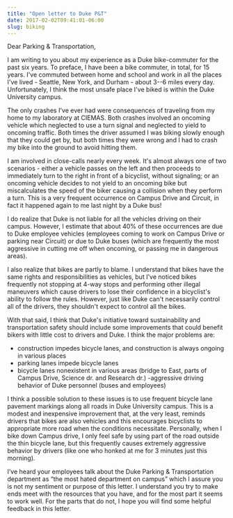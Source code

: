 ```yaml
---
title: "Open letter to Duke P&T"
date: 2017-02-02T09:41:01-06:00
slug: biking
---
```


Dear Parking & Transportation,

I am writing to you about my experience as a Duke bike-commuter for the past six years. To preface, I have been a bike commuter, in total, for 15 years. I've commuted between home and school and work in all the places I've lived - Seattle, New York, and Durham - about 3--6 miles every day. Unfortunately, I think the most unsafe place I've biked is within the Duke University campus.

The only crashes I've ever had were consequences of traveling from my home to my laboratory at CIEMAS. Both crashes involved an oncoming vehicle which neglected to use a turn signal and neglected to yield to oncoming traffic. Both times the driver assumed I was biking slowly enough that they could get by, but both times they were wrong and I had to crash my bike into the ground to avoid hitting them.

I am involved in close-calls nearly every week. It's almost always one of two scenarios - either a vehicle passes on the left and then proceeds to immediately turn to the right in front of a bicyclist, without signaling; or an oncoming vehicle decides to not yield to an oncoming bike but miscalculates the speed of the biker causing a collision when they perform a turn. This is a very frequent occurrence on Campus Drive and Circuit, in fact it happened again to me last night by a Duke bus!

I do realize that Duke is not liable for all the vehicles driving on their campus. However, I estimate that about 40% of these occurrences are due to Duke employee vehicles (employees coming to work on Campus Drive or parking near Circuit) or due to Duke buses (which are frequently the most aggressive in cutting me off when oncoming, or passing me in dangerous areas).

I also realize that bikes are partly to blame. I understand that bikes have the same rights and responsibilities as vehicles, but I've noticed bikes frequently not stopping at 4-way stops and performing other illegal maneuvers which cause drivers to lose their confidence in a bicyclist's ability to follow the rules. However, just like Duke can't necessarily control all of the drivers, they shouldn't expect to control all the bikes.

With that said, I think that Duke's initiative toward sustainability and transportation safety should include some improvements that could benefit bikers with little cost to drivers and Duke. I think the major problems are:

-   construction impedes bicycle lanes, and construction is always ongoing in various places
-   parking lanes impede bicycle lanes
-   bicycle lanes nonexistent in various areas (bridge to East, parts of Campus Drive, Science dr. and Research dr.) -aggressive driving behavior of Duke personnel (buses and employees)

I think a possible solution to these issues is to use frequent bicycle lane pavement markings along all roads in Duke University campus. This is a modest and inexpensive improvement that, at the very least, reminds drivers that bikes are also vehicles and this encourages bicyclists to appropriate more road when the conditions necessitate. Personally, when I bike down Campus drive, I only feel safe by using part of the road outside the thin bicycle lane, but this frequently causes extremely aggressive behavior by drivers (like one who honked at me for 3 minutes just this morning).

I’ve heard your employees talk about the Duke Parking & Transportation department as “the most hated department on campus” which I assure you is not my sentiment or purpose of this letter. I understand you try to make ends meet with the resources that you have, and for the most part it seems to work well. For the parts that do not, I hope you will find some helpful feedback in this letter.